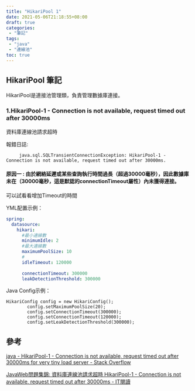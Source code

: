 ```yaml
---
title: "HikariPool 1"
date: 2021-05-06T21:18:55+08:00
draft: true
categories:
 - "筆記"
tags:
 - "java"
 - "連線池"
toc: true
---
```


## HikariPool 筆記
<!-- 簡介 -->

HikariPool是連接池管理類，負責管理數據庫連接。
<!--more-->


###  1.HikariPool-1 - Connection is not available, request timed out after 30000ms
資料庫連線池請求超時

報錯日誌:
```
     java.sql.SQLTransientConnectionException: HikariPool-1 - Connection is not available, request timed out after 30000ms.
```
#### 原因一 : 由於網絡延遲或某些查詢執行時間過長（超過30000毫秒），因此數據庫未在（30000毫秒，這是默認的connectionTimeout屬性）內未獲得連接。

可以試看看增加Timeout的時間

YML配置示例：
```yaml
spring:
  datasource:
    hikari:
   	  #最小連線數
      minimumIdle: 2
      #最大連線數
      maximumPoolSize: 10
      #
      idleTimeout: 120000
      
      connectionTimeout: 300000
      leakDetectionThreshold: 300000
```
Java Config示例：
```
HikariConfig config = new HikariConfig();
        config.setMaximumPoolSize(20);
        config.setConnectionTimeout(300000);
        config.setConnectionTimeout(120000);
        config.setLeakDetectionThreshold(300000);
```



## 參考

[java - HikariPool-1 - Connection is not available, request timed out after 30000ms for very tiny load server - Stack Overflow](https://stackoverflow.com/questions/47758091/hikaripool-1-connection-is-not-available-request-timed-out-after-30000ms-for)

[JavaWeb問題集錦: 資料庫連線池請求超時 HikariPool-1 - Connection is not available, request timed out after 30000ms - IT閱讀](https://www.itread01.com/content/1543459742.html)

